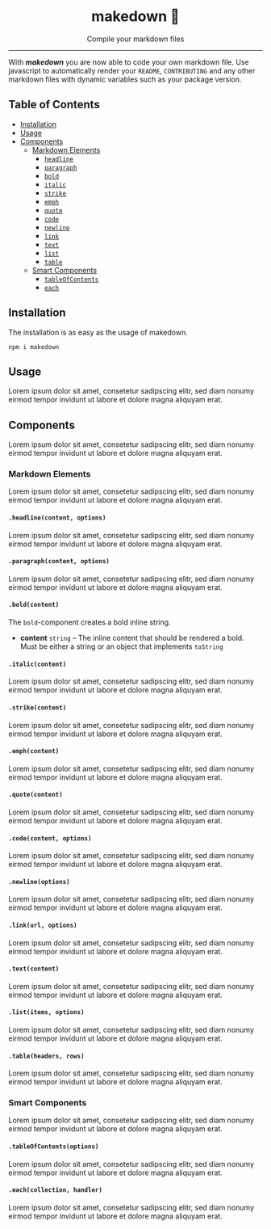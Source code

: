 <div align="center"><h1>makedown 📃</h1>Compile your markdown files</div><hr />

With ***makedown*** you are now able to code your own markdown file.
Use javascript to automatically render your `README`, `CONTRIBUTING` and any other markdown files with dynamic variables such as your package version.

## Table of Contents
  - [Installation](#installation)
  - [Usage](#usage)
  - [Components](#components)
    - [Markdown Elements](#markdown-elements)
      - [`headline`](#headlinecontent-options)
      - [`paragraph`](#paragraphcontent-options)
      - [`bold`](#boldcontent)
      - [`italic`](#italiccontent)
      - [`strike`](#strikecontent)
      - [`emph`](#emphcontent)
      - [`quote`](#quotecontent)
      - [`code`](#codecontent-options)
      - [`newline`](#newlineoptions)
      - [`link`](#linkurl-options)
      - [`text`](#textcontent)
      - [`list`](#listitems-options)
      - [`table`](#tableheaders-rows)
    - [Smart Components](#smart-components)
      - [`tableOfContents`](#tableofcontentsoptions)
      - [`each`](#eachcollection-handler)

## Installation
The installation is as easy as the usage of makedown.

```shell
npm i makedown
```

## Usage
Lorem ipsum dolor sit amet, consetetur sadipscing elitr, sed diam nonumy eirmod tempor invidunt ut labore et dolore magna aliquyam erat.

## Components
Lorem ipsum dolor sit amet, consetetur sadipscing elitr, sed diam nonumy eirmod tempor invidunt ut labore et dolore magna aliquyam erat.

### Markdown Elements
Lorem ipsum dolor sit amet, consetetur sadipscing elitr, sed diam nonumy eirmod tempor invidunt ut labore et dolore magna aliquyam erat.

#### `.headline(content, options)`
Lorem ipsum dolor sit amet, consetetur sadipscing elitr, sed diam nonumy eirmod tempor invidunt ut labore et dolore magna aliquyam erat.

#### `.paragraph(content, options)`
Lorem ipsum dolor sit amet, consetetur sadipscing elitr, sed diam nonumy eirmod tempor invidunt ut labore et dolore magna aliquyam erat.

#### `.bold(content)`
The `bold`-component creates a bold inline string.

- **content** `string` – The inline content that should be rendered a bold. Must be either a string or an object that implements `toString`
#### `.italic(content)`
Lorem ipsum dolor sit amet, consetetur sadipscing elitr, sed diam nonumy eirmod tempor invidunt ut labore et dolore magna aliquyam erat.

#### `.strike(content)`
Lorem ipsum dolor sit amet, consetetur sadipscing elitr, sed diam nonumy eirmod tempor invidunt ut labore et dolore magna aliquyam erat.

#### `.emph(content)`
Lorem ipsum dolor sit amet, consetetur sadipscing elitr, sed diam nonumy eirmod tempor invidunt ut labore et dolore magna aliquyam erat.

#### `.quote(content)`
Lorem ipsum dolor sit amet, consetetur sadipscing elitr, sed diam nonumy eirmod tempor invidunt ut labore et dolore magna aliquyam erat.

#### `.code(content, options)`
Lorem ipsum dolor sit amet, consetetur sadipscing elitr, sed diam nonumy eirmod tempor invidunt ut labore et dolore magna aliquyam erat.

#### `.newline(options)`
Lorem ipsum dolor sit amet, consetetur sadipscing elitr, sed diam nonumy eirmod tempor invidunt ut labore et dolore magna aliquyam erat.

#### `.link(url, options)`
Lorem ipsum dolor sit amet, consetetur sadipscing elitr, sed diam nonumy eirmod tempor invidunt ut labore et dolore magna aliquyam erat.

#### `.text(content)`
Lorem ipsum dolor sit amet, consetetur sadipscing elitr, sed diam nonumy eirmod tempor invidunt ut labore et dolore magna aliquyam erat.

#### `.list(items, options)`
Lorem ipsum dolor sit amet, consetetur sadipscing elitr, sed diam nonumy eirmod tempor invidunt ut labore et dolore magna aliquyam erat.

#### `.table(headers, rows)`
Lorem ipsum dolor sit amet, consetetur sadipscing elitr, sed diam nonumy eirmod tempor invidunt ut labore et dolore magna aliquyam erat.

### Smart Components
Lorem ipsum dolor sit amet, consetetur sadipscing elitr, sed diam nonumy eirmod tempor invidunt ut labore et dolore magna aliquyam erat.

#### `.tableOfContents(options)`
Lorem ipsum dolor sit amet, consetetur sadipscing elitr, sed diam nonumy eirmod tempor invidunt ut labore et dolore magna aliquyam erat.

#### `.each(collection, handler)`
Lorem ipsum dolor sit amet, consetetur sadipscing elitr, sed diam nonumy eirmod tempor invidunt ut labore et dolore magna aliquyam erat.